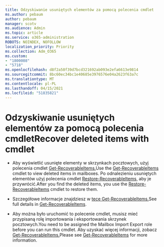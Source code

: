 ```yaml
---
title: Odzyskiwanie usuniętych elementów za pomocą polecenia cmdlet
ms.author: pebaum
author: pebaum
manager: scotv
ms.audience: Admin
ms.topic: article
ms.service: o365-administration
ROBOTS: NOINDEX, NOFOLLOW
localization_priority: Priority
ms.collection: Adm_O365
ms.custom:
- "1800008"
- "5718"
ms.openlocfilehash: d8f2a50f39d7bcd321692ab093e2efa6613e9814
ms.sourcegitcommit: 8bc60ec34bc1e40685e3976576e04a2623f63a7c
ms.translationtype: MT
ms.contentlocale: pl-PL
ms.lasthandoff: 04/15/2021
ms.locfileid: "51835821"
---
```

# <a name="recover-deleted-items-with-cmdlet"></a><span data-ttu-id="fabe5-102">Odzyskiwanie usuniętych elementów za pomocą polecenia cmdlet</span><span class="sxs-lookup"><span data-stu-id="fabe5-102">Recover deleted items with cmdlet</span></span>

- <span data-ttu-id="fabe5-103">Aby wyświetlić usunięte elementy w skrzynkach pocztowych, użyj polecenia cmdlet [Get-RecoverableItems.](https://docs.microsoft.com/powershell/module/exchange/get-recoverableitems?view=exchange-ps)</span><span class="sxs-lookup"><span data-stu-id="fabe5-103">Use the [Get-RecoverableItems](https://docs.microsoft.com/powershell/module/exchange/get-recoverableitems?view=exchange-ps) cmdlet to view deleted items in mailboxes.</span></span> <span data-ttu-id="fabe5-104">Po odnalezieniu usuniętych elementów użyj polecenia cmdlet [Restore-RecoverableItems,](https://docs.microsoft.com/powershell/module/exchange/Restore-RecoverableItems?view=exchange-ps) aby je przywrócić.</span><span class="sxs-lookup"><span data-stu-id="fabe5-104">After you find the deleted items, you use the [Restore-RecoverableItems](https://docs.microsoft.com/powershell/module/exchange/Restore-RecoverableItems?view=exchange-ps) cmdlet to restore them.</span></span>

- <span data-ttu-id="fabe5-105">Szczegółowe informacje znajdziesz w [tece Get-RecoverableItems.](https://docs.microsoft.com/powershell/module/exchange/get-recoverableitems?view=exchange-ps)</span><span class="sxs-lookup"><span data-stu-id="fabe5-105">See full details in [Get-RecoverableItems](https://docs.microsoft.com/powershell/module/exchange/get-recoverableitems?view=exchange-ps).</span></span>

- <span data-ttu-id="fabe5-106">Aby można było uruchomić to polecenie cmdlet, musisz mieć przypisaną rolę importowania i eksportowania skrzynek pocztowych.</span><span class="sxs-lookup"><span data-stu-id="fabe5-106">You need to be assigned the Mailbox Import Export role before you can run this cmdlet.</span></span> <span data-ttu-id="fabe5-107">Aby uzyskać więcej informacji, zobacz [Get-RecoverableItems.](https://docs.microsoft.com/powershell/module/exchange/get-recoverableitems?view=exchange-ps)</span><span class="sxs-lookup"><span data-stu-id="fabe5-107">Please see [Get-RecoverableItems](https://docs.microsoft.com/powershell/module/exchange/get-recoverableitems?view=exchange-ps) for more information.</span></span>
